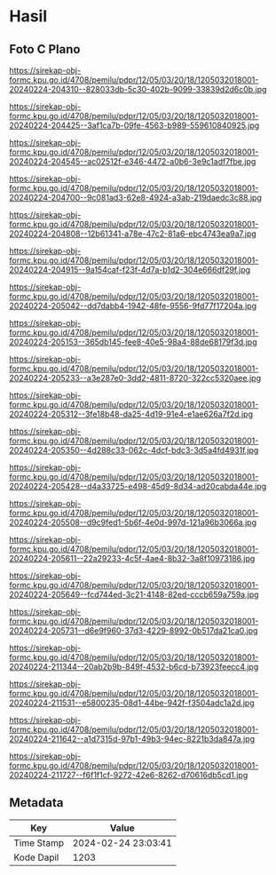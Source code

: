 # Hasil

## Foto C Plano

https://sirekap-obj-formc.kpu.go.id/4708/pemilu/pdpr/12/05/03/20/18/1205032018001-20240224-204310--828033db-5c30-402b-9099-33839d2d6c0b.jpg

https://sirekap-obj-formc.kpu.go.id/4708/pemilu/pdpr/12/05/03/20/18/1205032018001-20240224-204425--3af1ca7b-09fe-4563-b989-559610840925.jpg

https://sirekap-obj-formc.kpu.go.id/4708/pemilu/pdpr/12/05/03/20/18/1205032018001-20240224-204545--ac02512f-e346-4472-a0b6-3e9c1adf7fbe.jpg

https://sirekap-obj-formc.kpu.go.id/4708/pemilu/pdpr/12/05/03/20/18/1205032018001-20240224-204700--9c081ad3-62e8-4924-a3ab-219daedc3c88.jpg

https://sirekap-obj-formc.kpu.go.id/4708/pemilu/pdpr/12/05/03/20/18/1205032018001-20240224-204808--12b61341-a78e-47c2-81a6-ebc4743ea9a7.jpg

https://sirekap-obj-formc.kpu.go.id/4708/pemilu/pdpr/12/05/03/20/18/1205032018001-20240224-204915--9a154caf-f23f-4d7a-b1d2-304e666df29f.jpg

https://sirekap-obj-formc.kpu.go.id/4708/pemilu/pdpr/12/05/03/20/18/1205032018001-20240224-205042--dd7dabb4-1942-48fe-9556-9fd77f17204a.jpg

https://sirekap-obj-formc.kpu.go.id/4708/pemilu/pdpr/12/05/03/20/18/1205032018001-20240224-205153--365db145-fee8-40e5-98a4-88de68179f3d.jpg

https://sirekap-obj-formc.kpu.go.id/4708/pemilu/pdpr/12/05/03/20/18/1205032018001-20240224-205233--a3e287e0-3dd2-4811-8720-322cc5320aee.jpg

https://sirekap-obj-formc.kpu.go.id/4708/pemilu/pdpr/12/05/03/20/18/1205032018001-20240224-205312--3fe18b48-da25-4d19-91e4-e1ae626a7f2d.jpg

https://sirekap-obj-formc.kpu.go.id/4708/pemilu/pdpr/12/05/03/20/18/1205032018001-20240224-205350--4d288c33-062c-4dcf-bdc3-3d5a4fd4931f.jpg

https://sirekap-obj-formc.kpu.go.id/4708/pemilu/pdpr/12/05/03/20/18/1205032018001-20240224-205428--d4a33725-e498-45d9-8d34-ad20cabda44e.jpg

https://sirekap-obj-formc.kpu.go.id/4708/pemilu/pdpr/12/05/03/20/18/1205032018001-20240224-205508--d9c9fed1-5b6f-4e0d-997d-121a96b3066a.jpg

https://sirekap-obj-formc.kpu.go.id/4708/pemilu/pdpr/12/05/03/20/18/1205032018001-20240224-205611--22a29233-4c5f-4ae4-8b32-3a8f10973186.jpg

https://sirekap-obj-formc.kpu.go.id/4708/pemilu/pdpr/12/05/03/20/18/1205032018001-20240224-205649--fcd744ed-3c21-4148-82ed-cccb659a759a.jpg

https://sirekap-obj-formc.kpu.go.id/4708/pemilu/pdpr/12/05/03/20/18/1205032018001-20240224-205731--d6e9f960-37d3-4229-8992-0b517da21ca0.jpg

https://sirekap-obj-formc.kpu.go.id/4708/pemilu/pdpr/12/05/03/20/18/1205032018001-20240224-211344--20ab2b9b-849f-4532-b6cd-b73923feecc4.jpg

https://sirekap-obj-formc.kpu.go.id/4708/pemilu/pdpr/12/05/03/20/18/1205032018001-20240224-211531--e5800235-08d1-44be-942f-f3504adc1a2d.jpg

https://sirekap-obj-formc.kpu.go.id/4708/pemilu/pdpr/12/05/03/20/18/1205032018001-20240224-211642--a1d7315d-97b1-49b3-94ec-8221b3da847a.jpg

https://sirekap-obj-formc.kpu.go.id/4708/pemilu/pdpr/12/05/03/20/18/1205032018001-20240224-211727--f6f1f1cf-9272-42e6-8262-d70616db5cd1.jpg


## Metadata

| Key        | Value               |
| ---------- | ------------------- |
| Time Stamp | 2024-02-24 23:03:41 |
| Kode Dapil | 1203                |



